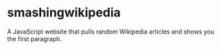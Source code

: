 smashingwikipedia
=================

A JavaScript website that pulls random Wikipedia articles and shows you the first paragraph.

